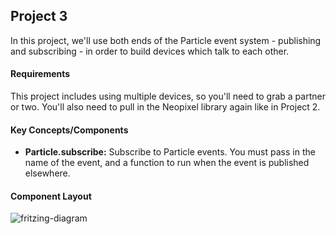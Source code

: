 ## Project 3

In this project, we'll use both ends of the Particle event system - publishing and subscribing - in order to build devices which talk to each other.

#### Requirements

This project includes using multiple devices, so you'll need to grab a partner or two. You'll also need to pull in the Neopixel library again like in Project 2.

#### Key Concepts/Components

- **Particle.subscribe:** Subscribe to Particle events. You must pass in the name of the event, and a function to run when the event is published elsewhere.

#### Component Layout

![fritzing-diagram](https://s3.amazonaws.com/vigesharing-is-vigecaring/jsinichko/1804ytbai.jpg)
